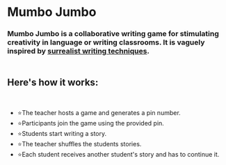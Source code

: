 # Mumbo Jumbo

<h3>
          Mumbo Jumbo is a collaborative writing game for stimulating creativity in language or writing classrooms. It
          is vaguely inspired by
          <a href="https://en.wikipedia.org/wiki/Surrealist_techniques">surrealist writing techniques</a>.
          <br />
          <br />
          <h2>Here's how it works:</h2>
          <br />
          <ul class="how_to_play">
            <li>⭐️The teacher hosts a game and generates a pin number.</li>
            <li>⭐️Participants join the game using the provided pin.</li>
            <li>⭐️Students start writing a story.</li>
            <li>⭐️The teacher shuffles the students stories.</li>
            <li>⭐️Each student receives another student's story and has to continue it.</li>
          </ul>
        </h3>
